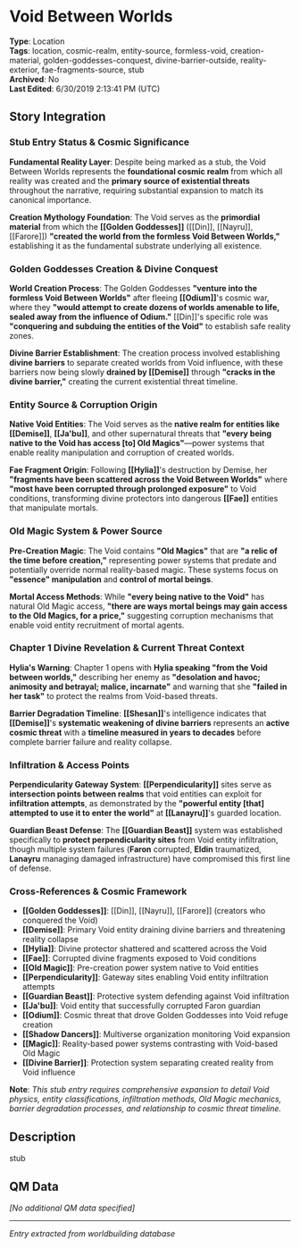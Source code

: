 # Void Between Worlds

**Type**: Location  
**Tags**: location, cosmic-realm, entity-source, formless-void, creation-material, golden-goddesses-conquest, divine-barrier-outside, reality-exterior, fae-fragments-source, stub  
**Archived**: No  
**Last Edited**: 6/30/2019 2:13:41 PM (UTC)

## Story Integration

### Stub Entry Status & Cosmic Significance
**Fundamental Reality Layer**: Despite being marked as a stub, the Void Between Worlds represents the **foundational cosmic realm** from which all reality was created and the **primary source of existential threats** throughout the narrative, requiring substantial expansion to match its canonical importance.

**Creation Mythology Foundation**: The Void serves as the **primordial material** from which the **[[Golden Goddesses]]** ([[Din]], [[Nayru]], [[Farore]]) **"created the world from the formless Void Between Worlds,"** establishing it as the fundamental substrate underlying all existence.

### Golden Goddesses Creation & Divine Conquest
**World Creation Process**: The Golden Goddesses **"venture into the formless Void Between Worlds"** after fleeing **[[Odium]]**'s cosmic war, where they **"would attempt to create dozens of worlds amenable to life, sealed away from the influence of Odium."** [[Din]]'s specific role was **"conquering and subduing the entities of the Void"** to establish safe reality zones.

**Divine Barrier Establishment**: The creation process involved establishing **divine barriers** to separate created worlds from Void influence, with these barriers now being slowly **drained by [[Demise]]** through **"cracks in the divine barrier,"** creating the current existential threat timeline.

### Entity Source & Corruption Origin
**Native Void Entities**: The Void serves as the **native realm for entities like [[Demise]]**, **[[Ja'bu]]**, and other supernatural threats that **"every being native to the Void has access [to] Old Magics"**—power systems that enable reality manipulation and corruption of created worlds.

**Fae Fragment Origin**: Following **[[Hylia]]**'s destruction by Demise, her **"fragments have been scattered across the Void Between Worlds"** where **"most have been corrupted through prolonged exposure"** to Void conditions, transforming divine protectors into dangerous **[[Fae]]** entities that manipulate mortals.

### Old Magic System & Power Source
**Pre-Creation Magic**: The Void contains **"Old Magics"** that are **"a relic of the time before creation,"** representing power systems that predate and potentially override normal reality-based magic. These systems focus on **"essence" manipulation** and **control of mortal beings**.

**Mortal Access Methods**: While **"every being native to the Void"** has natural Old Magic access, **"there are ways mortal beings may gain access to the Old Magics, for a price,"** suggesting corruption mechanisms that enable void entity recruitment of mortal agents.

### Chapter 1 Divine Revelation & Current Threat Context
**Hylia's Warning**: Chapter 1 opens with **Hylia speaking "from the Void between worlds,"** describing her enemy as **"desolation and havoc; animosity and betrayal; malice, incarnate"** and warning that she **"failed in her task"** to protect the realms from Void-based threats.

**Barrier Degradation Timeline**: **[[Shesan]]**'s intelligence indicates that **[[Demise]]**'s **systematic weakening of divine barriers** represents an **active cosmic threat** with a **timeline measured in years to decades** before complete barrier failure and reality collapse.

### Infiltration & Access Points
**Perpendicularity Gateway System**: **[[Perpendicularity]]** sites serve as **intersection points between realms** that void entities can exploit for **infiltration attempts**, as demonstrated by the **"powerful entity [that] attempted to use it to enter the world"** at **[[Lanayru]]**'s guarded location.

**Guardian Beast Defense**: The **[[Guardian Beast]]** system was established specifically to **protect perpendicularity sites** from Void entity infiltration, though multiple system failures (**Faron** corrupted, **Eldin** traumatized, **Lanayru** managing damaged infrastructure) have compromised this first line of defense.

### Cross-References & Cosmic Framework
- **[[Golden Goddesses]]**: [[Din]], [[Nayru]], [[Farore]] (creators who conquered the Void)
- **[[Demise]]**: Primary Void entity draining divine barriers and threatening reality collapse
- **[[Hylia]]**: Divine protector shattered and scattered across the Void
- **[[Fae]]**: Corrupted divine fragments exposed to Void conditions
- **[[Old Magic]]**: Pre-creation power system native to Void entities
- **[[Perpendicularity]]**: Gateway sites enabling Void entity infiltration attempts
- **[[Guardian Beast]]**: Protective system defending against Void infiltration
- **[[Ja'bu]]**: Void entity that successfully corrupted Faron guardian
- **[[Odium]]**: Cosmic threat that drove Golden Goddesses into Void refuge creation
- **[[Shadow Dancers]]**: Multiverse organization monitoring Void expansion
- **[[Magic]]**: Reality-based power systems contrasting with Void-based Old Magic
- **[[Divine Barrier]]**: Protection system separating created reality from Void influence

**Note**: *This stub entry requires comprehensive expansion to detail Void physics, entity classifications, infiltration methods, Old Magic mechanics, barrier degradation processes, and relationship to cosmic threat timeline.*

## Description
stub

## QM Data
*[No additional QM data specified]*

---
*Entry extracted from worldbuilding database*
